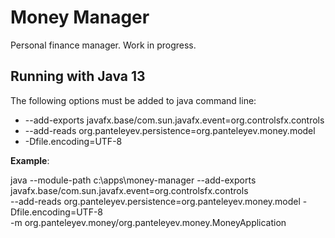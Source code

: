 # Money Manager

Personal finance manager. Work in progress.

## Running with Java 13

The following options must be added to java command line:

* --add-exports javafx.base/com.sun.javafx.event=org.controlsfx.controls
* --add-reads org.panteleyev.persistence=org.panteleyev.money.model
* -Dfile.encoding=UTF-8

**Example**:

java --module-path c:\apps\money-manager --add-exports javafx.base/com.sun.javafx.event=org.controlsfx.controls \
  --add-reads org.panteleyev.persistence=org.panteleyev.money.model -Dfile.encoding=UTF-8 \
  -m org.panteleyev.money/org.panteleyev.money.MoneyApplication